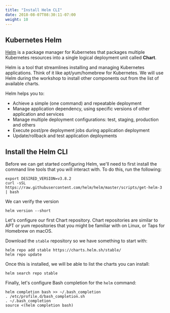 ```yaml
---
title: "Install Helm CLI"
date: 2018-08-07T08:30:11-07:00
weight: 10
---
```


## Kubernetes Helm

[Helm](https://helm.sh/) is a package manager for Kubernetes that packages multiple Kubernetes resources into a single logical deployment unit called **Chart**. 

Helm is a tool that streamlines installing and managing Kubernetes applications. Think of it like apt/yum/homebrew for Kubernetes. We will use Helm during the workshop to install other components out from the list of available charts.

Helm helps you to:

- Achieve a simple (one command) and repeatable deployment
- Manage application dependency, using specific versions of other application and services
- Manage multiple deployment configurations: test, staging, production and others
- Execute post/pre deployment jobs during application deployment
- Update/rollback and test application deployments


## Install the Helm CLI

Before we can get started configuring Helm, we'll need to first install the
command line tools that you will interact with. To do this, run the following:

```
export DESIRED_VERSION=v3.8.2
curl -sSL https://raw.githubusercontent.com/helm/helm/master/scripts/get-helm-3 | bash
```

We can verify the version

```
helm version --short
```

Let's configure our first Chart repository. Chart repositories are similar to
APT or yum repositories that you might be familiar with on Linux, or Taps for
Homebrew on macOS.

Download the `stable` repository so we have something to start with:

```
helm repo add stable https://charts.helm.sh/stable/
helm repo update
```

Once this is installed, we will be able to list the charts you can install:

```
helm search repo stable
```

Finally, let's configure Bash completion for the `helm` command:

```
helm completion bash >> ~/.bash_completion
. /etc/profile.d/bash_completion.sh
. ~/.bash_completion
source <(helm completion bash)
```
